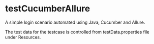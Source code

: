 # testCucumberAllure
A simple login scenario automated using Java, Cucumber and Allure.

The test data for the testcase is controlled from testData.properties file under Resources.
